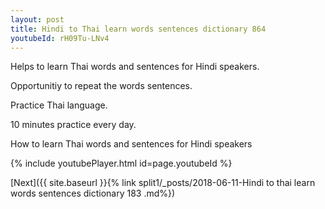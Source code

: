 ```yaml
---
layout: post
title: Hindi to Thai learn words sentences dictionary 864 
youtubeId: rH09Tu-LNv4
---
```

 
 
Helps to learn Thai words and sentences for Hindi speakers.

Opportunitiy to repeat the words sentences. 

Practice Thai language. 
 
10 minutes practice every day. 
 
How to learn Thai words and sentences for Hindi speakers 
 
{% include youtubePlayer.html id=page.youtubeId %}
 
 
[Next]({{ site.baseurl }}{% link  split1/_posts/2018-06-11-Hindi to thai learn words sentences dictionary 183 .md%})
 
